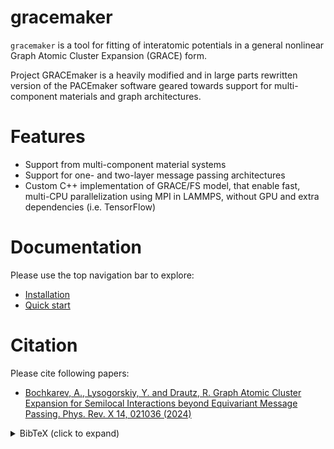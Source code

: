 # gracemaker

`gracemaker` is a tool for fitting of interatomic potentials in a general nonlinear Graph Atomic Cluster Expansion (GRACE) form.

Project GRACEmaker is a heavily modified and in large parts rewritten version of the PACEmaker software geared towards support for multi-component materials and graph architectures.

# Features

* Support from multi-component material systems
* Support for one- and two-layer message passing architectures
* Custom C++ implementation of GRACE/FS  model, that enable fast, multi-CPU parallelization using MPI in LAMMPS,
without GPU and extra dependencies (i.e. TensorFlow)

# Documentation

Please use the top navigation bar to explore:

* [Installation](gracemaker/install.md)
* [Quick start](gracemaker/quickstart.md)

# Citation

Please cite following papers:

- [Bochkarev, A., Lysogorskiy, Y. and Drautz, R. Graph Atomic Cluster Expansion for Semilocal Interactions beyond Equivariant Message Passing. Phys. Rev. X 14, 021036 (2024)](https://journals.aps.org/prx/abstract/10.1103/PhysRevX.14.021036)


<details>
<summary>BibTeX (click to expand)</summary>

```bibtex
@article{PhysRevX.14.021036,
  title = {Graph Atomic Cluster Expansion for Semilocal Interactions beyond Equivariant Message Passing},
  author = {Bochkarev, Anton and Lysogorskiy, Yury and Drautz, Ralf},
  journal = {Phys. Rev. X},
  volume = {14},
  issue = {2},
  pages = {021036},
  numpages = {28},
  year = {2024},
  month = {Jun},
  publisher = {American Physical Society},
  doi = {10.1103/PhysRevX.14.021036},
  url = {https://link.aps.org/doi/10.1103/PhysRevX.14.021036}
}

```
</details>